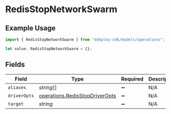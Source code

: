 # RedisStopNetworkSwarm

## Example Usage

```typescript
import { RedisStopNetworkSwarm } from "dokploy-sdk/models/operations";

let value: RedisStopNetworkSwarm = {};
```

## Fields

| Field                                                                            | Type                                                                             | Required                                                                         | Description                                                                      |
| -------------------------------------------------------------------------------- | -------------------------------------------------------------------------------- | -------------------------------------------------------------------------------- | -------------------------------------------------------------------------------- |
| `aliases`                                                                        | *string*[]                                                                       | :heavy_minus_sign:                                                               | N/A                                                                              |
| `driverOpts`                                                                     | [operations.RedisStopDriverOpts](../../models/operations/redisstopdriveropts.md) | :heavy_minus_sign:                                                               | N/A                                                                              |
| `target`                                                                         | *string*                                                                         | :heavy_minus_sign:                                                               | N/A                                                                              |